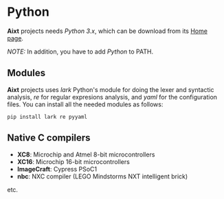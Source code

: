 # Python
**Aixt** projects needs _Python 3.x_, which can be download from its [Home page](https://www.python.org/downloads/).

_NOTE:_ In addition, you have to add _Python_ to PATH.

## Modules

**Aixt** projects uses _lark_ Python's module for doing the lexer and syntactic analysis, _re_ for regular expresions analysis, and _yaml_ for the configuration files. You can install all the needed modules as follows: 
```
pip install lark re pyyaml
```

## Native C compilers

- **XC8**: Microchip and Atmel 8-bit microcontrollers
- **XC16**: Microchip 16-bit microcontrollers
- **ImageCraft**: Cypress PSoC1
- **nbc**: NXC compiler (LEGO Mindstorms NXT intelligent brick)
  
etc.
